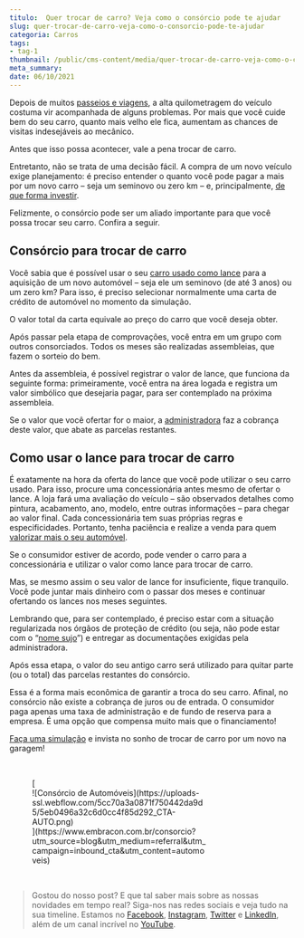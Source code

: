 ```yaml
---
titulo:  Quer trocar de carro? Veja como o consórcio pode te ajudar
slug: quer-trocar-de-carro-veja-como-o-consorcio-pode-te-ajudar
categoria: Carros
tags:
- tag-1
thumbnail: /public/cms-content/media/quer-trocar-de-carro-veja-como-o-consorcio-pode-te-ajudar.png
meta_summary: 
date: 06/10/2021
---
```

Depois de muitos [passeios e viagens](https://www.embracon.com.br/blog/saiba-o-que-considerar-para-escolher-o-carro-ideal), a alta quilometragem do veículo costuma vir acompanhada de alguns problemas. Por mais que você cuide bem do seu carro, quanto mais velho ele fica, aumentam as chances de visitas indesejáveis ao mecânico.

Antes que isso possa acontecer, vale a pena trocar de carro.

Entretanto, não se trata de uma decisão fácil. A compra de um novo veículo exige planejamento: é preciso entender o quanto você pode pagar a mais por um novo carro – seja um seminovo ou zero km – e, principalmente, [de que forma investir](https://www.embracon.com.br/blog/entenda-como-comecar-a-investir-mesmo-com-pouco-dinheiro).

Felizmente, o consórcio pode ser um aliado importante para que você possa trocar seu carro. Confira a seguir.

Consórcio para trocar de carro
------------------------------

Você sabia que é possível usar o seu [carro usado como lance](#) para a aquisição de um novo automóvel – seja ele um seminovo (de até 3 anos) ou um zero km? Para isso, é preciso selecionar normalmente uma carta de crédito de automóvel no momento da simulação.

O valor total da carta equivale ao preço do carro que você deseja obter.

Após passar pela etapa de comprovações, você entra em um grupo com outros consorciados. Todos os meses são realizadas assembleias, que fazem o sorteio do bem.

Antes da assembleia, é possível registrar o valor de lance, que funciona da seguinte forma: primeiramente, você entra na área logada e registra um valor simbólico que desejaria pagar, para ser contemplado na próxima assembleia.

Se o valor que você ofertar for o maior, a [administradora](https://www.embracon.com.br/blog/afinal-o-que-uma-administradora-de-consorcio-faz) faz a cobrança deste valor, que abate as parcelas restantes.

Como usar o lance para trocar de carro
--------------------------------------

É exatamente na hora da oferta do lance que você pode utilizar o seu carro usado. Para isso, procure uma concessionária antes mesmo de ofertar o lance. A loja fará uma avaliação do veículo – são observados detalhes como pintura, acabamento, ano, modelo, entre outras informações – para chegar ao valor final. Cada concessionária tem suas próprias regras e especificidades. Portanto, tenha paciência e realize a venda para quem [valorizar mais o seu automóvel](https://www.embracon.com.br/blog/como-vender-seu-carro).

Se o consumidor estiver de acordo, pode vender o carro para a concessionária e utilizar o valor como lance para trocar de carro.

Mas, se mesmo assim o seu valor de lance for insuficiente, fique tranquilo. Você pode juntar mais dinheiro com o passar dos meses e continuar ofertando os lances nos meses seguintes.

Lembrando que, para ser contemplado, é preciso estar com a situação regularizada nos órgãos de proteção de crédito (ou seja, não pode estar com o “[nome sujo](https://www.embracon.com.br/blog/afinal-posso-fazer-um-consorcio-mesmo-com-o-nome-sujo)”) e entregar as documentações exigidas pela administradora.

Após essa etapa, o valor do seu antigo carro será utilizado para quitar parte (ou o total) das parcelas restantes do consórcio.

Essa é a forma mais econômica de garantir a troca do seu carro. Afinal, no consórcio não existe a cobrança de juros ou de entrada. O consumidor paga apenas uma taxa de administração e de fundo de reserva para a empresa. É uma opção que compensa muito mais que o financiamento!

[Faça uma simulação](http://www.embracon.com.br/consorcio) e invista no sonho de trocar de carro por um novo na garagem!

‍

<figure class="w-richtext-figure-type-image w-richtext-align-center" style="max-width:310px">[<div>![Consórcio de Automóveis](https://uploads-ssl.webflow.com/5cc70a3a0871f750442da9d5/5eb0496a32c6d0cc4f85d292_CTA-AUTO.png)</div>](https://www.embracon.com.br/consorcio?utm_source=blog&utm_medium=referral&utm_campaign=inbound_cta&utm_content=automoveis)</figure>‍

> Gostou do nosso post? E que tal saber mais sobre as nossas novidades em tempo real? Siga-nos nas redes sociais e veja tudo na sua timeline. Estamos no [Facebook](https://www.facebook.com/embracon/), [Instagram](https://www.instagram.com/embraconoficial/), [Twitter](https://twitter.com/embracon) e [LinkedIn](https://www.linkedin.com/company/1018875/), além de um canal incrível no [YouTube](https://www.youtube.com/channel/UCL-Y0mv9zc73Iek48NLUBzQ).

‍
